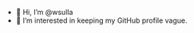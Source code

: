 - 👋 Hi, I’m @wsulla
- 👀 I’m interested in keeping my GitHub profile vague.

<!---
wsulla/wsulla is a ✨ special ✨ repository because its `README.md` (this file) appears on your GitHub profile.
You can click the Preview link to take a look at your changes.
--->

